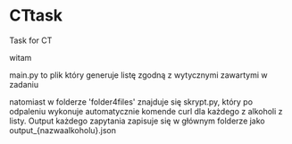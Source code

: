 # CTtask
Task for CT

witam

main.py to plik który generuje listę zgodną z wytycznymi zawartymi w zadaniu 

natomiast w folderze 'folder4files' znajduje się skrypt.py, który po odpaleniu 
wykonuje automatycznie komende curl dla każdego z alkoholi z listy. Output każdego
zapytania zapisuje się w głównym folderze jako output_{nazwaalkoholu}.json

